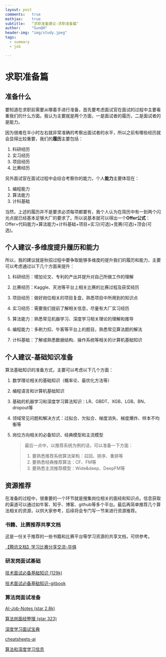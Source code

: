 ```yaml
---
layout: post
comments: 	true
mathjax: 	true
subtitle: 	“求职准备建议-求职准备篇"
author: 	"SunQH"
header-img: "img/study.jpeg"
tags:
  - summary
  - job

---
```


# 求职准备篇

## 准备什么

要知道在求职前需要从哪着手进行准备，首先要考虑面试官在面试的过程中主要看重我们的什么方面。我认为主要就是两个方面，一是面试者的履历，二是面试者的是能力。

因为很难在半小时左右就非常准确的考察出面试者的水平，所以之前有哪些经历就会显得比较重要，我们的**履历**主要包括：

1. 科研经历
2. 实习经历
3. 项目经历
4. 比赛经历

另外面试官在面试过程中会综合考察你的能力，个人**能力**主要体现在：

1. 编程能力
2. 算法能力
3. 计科基础

当然，上述的履历并不是要求必须每项都要有，我个人认为在简历中有一到两个闪光点就已经基本足够大厂的要求了。所以说基本就可以得出一个**Offer公式**：Offer=代码能力+算法能力+计科基础+项目+实习(可选)+竞赛(可选)+顶会(可选)。

## 个人建议-多维度提升履历和能力

所以，我的建议就是秋招过程中要争取能够多维度的提升我们的履历和能力，主要可以考虑通过以下几个方面来提升：

1. 科研经历：增加论文、专利的产出并提升对自己所做工作的理解

2. 比赛经历：Kaggle、天池等平台上相关比赛的比赛过程及获奖经历

3. 项目经历：做好岗位相关的项目复盘，熟悉项目中所用到的知识点

4. 实习经历：需要我们提前了解相关信息，尽量有大厂实习经历

5. 算法能力：熟悉常见机器学习、深度学习相关理论的理解和推导

6. 编程能力：多刷力扣、牛客等平台上的题目，熟悉常见算法题的解法

7. 计科基础：了解或熟悉数据结构、操作系统等相关的计算机基础知识

## 个人建议-基础知识准备

算法基础知识的准备方式，主要可以考虑以下几个方面：

1. 数学理论相关的基础知识（概率论、最优化方法等）

2. 编程语言和计算机基础知识

3. 基础的机器学习和深度学习算法知识：LR、GBDT、XGB、LGB、BN、dropout等

4. 领域常见问题和解决方式：过拟合、欠拟合、梯度消失、梯度爆炸、样本不均衡等

5. 岗位方向相关的必备知识、经典模型和主流模型

   > 最后一点中，以推荐系统为例的话，可以准备一下方面：
   >
   > 1. 要熟悉推荐系统算法架构：召回、排序、重排等
   > 2. 要熟悉经典推荐算法：CF、FM等
   > 3. 要熟悉主流推荐模型：Wide&deep、DeepFM等

## 资源推荐

在准备的过程中，很重要的一个环节就是搜集岗位相关的面经和知识点。信息获取的渠道可以通过如牛客、知乎、博客、github等多个平台。最后再简单推荐几个算法相关的资源，以供大家参考，后续将会专门写一节来进行资源推荐。

### 书籍、比赛推荐共享文档

这是一份关于推荐的一些书籍和比赛平台等学习资源的共享文档，可供参考。

[【腾讯文档】学习比赛分享交流-华俱](https://docs.qq.com/sheet/DQndmWnBXZnljWVNm)

### 研发岗面试基础

[技术面试必备基础知识 (129k)](https://github.com/CyC2018/CS-Notes)

[技术面试必备基础知识-gitbook](http://www.cyc2018.xyz/#%E7%AE%97%E6%B3%95)

### 算法岗面试准备

[AI-Job-Notes (star 2.8k)](https://github.com/amusi/AI-Job-Notes)

[算法岗面经整理 (star 323)](https://github.com/DWCTOD/interview)

[深度学习面试宝典](https://github.com/amusi/Deep-Learning-Interview-Book)

[cheatsheets-ai](https://github.com/kailashahirwar/cheatsheets-ai)

[算法和深度学习信息](https://github.com/HarleysZhang/2019_algorithm_intern_information)

